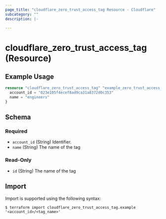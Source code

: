 ```yaml
---
page_title: "cloudflare_zero_trust_access_tag Resource - Cloudflare"
subcategory: ""
description: |-
  
---
```


# cloudflare_zero_trust_access_tag (Resource)



## Example Usage

```terraform
resource "cloudflare_zero_trust_access_tag" "example_zero_trust_access_tag" {
  account_id = "023e105f4ecef8ad9ca31a8372d0c353"
  name = "engineers"
}
```

<!-- schema generated by tfplugindocs -->
## Schema

### Required

- `account_id` (String) Identifier.
- `name` (String) The name of the tag

### Read-Only

- `id` (String) The name of the tag

## Import

Import is supported using the following syntax:

```shell
$ terraform import cloudflare_zero_trust_access_tag.example '<account_id>/<tag_name>'
```
